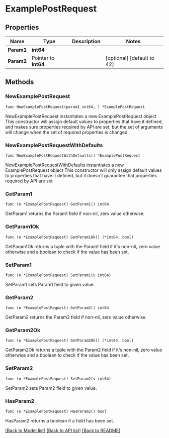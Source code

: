 # ExamplePostRequest

## Properties

Name | Type | Description | Notes
------------ | ------------- | ------------- | -------------
**Param1** | **int64** |  | 
**Param2** | Pointer to **int64** |  | [optional] [default to 42]

## Methods

### NewExamplePostRequest

`func NewExamplePostRequest(param1 int64, ) *ExamplePostRequest`

NewExamplePostRequest instantiates a new ExamplePostRequest object
This constructor will assign default values to properties that have it defined,
and makes sure properties required by API are set, but the set of arguments
will change when the set of required properties is changed

### NewExamplePostRequestWithDefaults

`func NewExamplePostRequestWithDefaults() *ExamplePostRequest`

NewExamplePostRequestWithDefaults instantiates a new ExamplePostRequest object
This constructor will only assign default values to properties that have it defined,
but it doesn't guarantee that properties required by API are set

### GetParam1

`func (o *ExamplePostRequest) GetParam1() int64`

GetParam1 returns the Param1 field if non-nil, zero value otherwise.

### GetParam1Ok

`func (o *ExamplePostRequest) GetParam1Ok() (*int64, bool)`

GetParam1Ok returns a tuple with the Param1 field if it's non-nil, zero value otherwise
and a boolean to check if the value has been set.

### SetParam1

`func (o *ExamplePostRequest) SetParam1(v int64)`

SetParam1 sets Param1 field to given value.


### GetParam2

`func (o *ExamplePostRequest) GetParam2() int64`

GetParam2 returns the Param2 field if non-nil, zero value otherwise.

### GetParam2Ok

`func (o *ExamplePostRequest) GetParam2Ok() (*int64, bool)`

GetParam2Ok returns a tuple with the Param2 field if it's non-nil, zero value otherwise
and a boolean to check if the value has been set.

### SetParam2

`func (o *ExamplePostRequest) SetParam2(v int64)`

SetParam2 sets Param2 field to given value.

### HasParam2

`func (o *ExamplePostRequest) HasParam2() bool`

HasParam2 returns a boolean if a field has been set.


[[Back to Model list]](../README.md#documentation-for-models) [[Back to API list]](../README.md#documentation-for-api-endpoints) [[Back to README]](../README.md)


